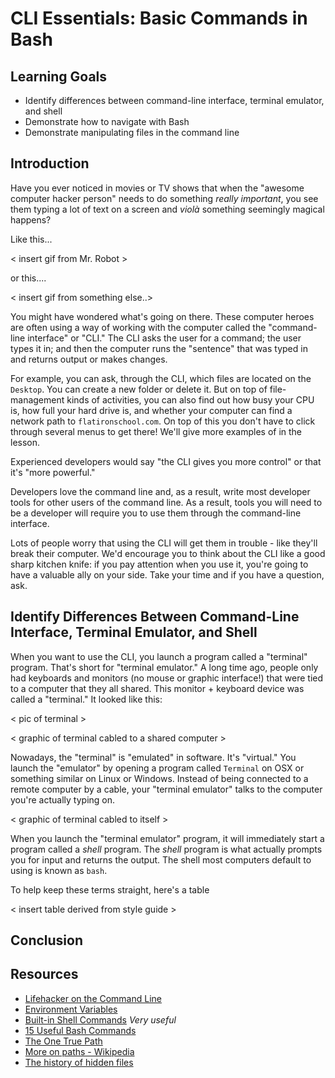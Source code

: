 # CLI Essentials: Basic Commands in Bash

## Learning Goals

* Identify differences between command-line interface, terminal emulator, and shell
* Demonstrate how to navigate with Bash
* Demonstrate manipulating files in the command line

## Introduction

Have you ever noticed in movies or TV shows that when the "awesome computer
hacker person" needs to do something _really important_, you see them typing
a lot of text on a screen and _viol&agrave;_ something seemingly magical happens?

Like this...

< insert gif from Mr. Robot >

or this....

< insert gif from something else..>

You might have wondered what's going on there. These computer heroes are often
using a way of working with the computer called the "command-line interface" or
"CLI." The CLI asks the user for a command; the user types it in; and then the
computer runs the "sentence" that was typed in and returns output or makes changes.

For example, you can ask, through the CLI, which files are located on the
`Desktop`. You can create a new folder or delete it. But on top of
file-management kinds of activities, you can also find out how busy your CPU
is, how full your hard drive is, and whether your computer can find a network
path to `flatironschool.com`. On top of this you don't have to click through
several menus to get there! We'll give more examples of in the lesson.

Experienced developers would say "the CLI gives you more control" or that it's
"more powerful."

Developers love the command line and, as a result, write most developer tools
for other users of the command line. As a result, tools you will need to be a
developer will require you to use them through the command-line interface.

Lots of people worry that using the CLI will get them in trouble - like they'll
break their computer. We'd encourage you to think about the CLI like a good
sharp kitchen knife: if you pay attention when you use it, you're going to have
a valuable ally on your side. Take your time and if you have a question, ask.

## Identify Differences Between Command-Line Interface, Terminal Emulator, and Shell

When you want to use the CLI, you launch a program called a "terminal" program.
That's short for "terminal emulator." A long time ago, people only had keyboards
and monitors (no mouse or graphic interface!) that were tied to a computer that
they all shared. This monitor + keyboard device was called a "terminal." It looked
like this:

< pic of terminal >

< graphic of terminal cabled to a shared computer >

Nowadays, the "terminal" is "emulated" in software. It's "virtual." You launch
the "emulator" by opening a program called `Terminal` on OSX or something
similar on Linux or Windows. Instead of being connected to a remote computer by
a cable, your "terminal emulator" talks to the computer you're actually typing
on.

< graphic of terminal cabled to itself >

When you launch the "terminal emulator" program, it will immediately start a
program called a _shell_ program. The _shell_ program is what actually prompts
you for input and returns the output. The shell most computers default to
using is known as `bash`.

To help keep these terms straight, here's a table

< insert table derived from style guide >

## Conclusion

## Resources

- [Lifehacker on the Command Line](http://lifehacker.com/5633909/who-needs-a-mouse-learn-to-use-the-command-line-for-almost-anything)
- [Environment Variables](http://cbednarski.com/articles/understanding-environment-variables-and-the-unix-path/)
- [Built-in Shell Commands](https://www.gnu.org/software/bash/manual/html_node/Bash-Builtins.html) *Very useful*
- [15 Useful Bash Commands](http://www.thegeekstuff.com/2010/08/bash-shell-builtin-commands/)
- [The One True Path](http://blog.seldomatt.com/blog/2012/10/08/bash-and-the-one-true-path/)
- [More on paths - Wikipedia](http://en.wikipedia.org/wiki/Path_\(computing\))
- [The history of hidden files](https://plus.google.com/101960720994009339267/posts/R58WgWwN9jp)